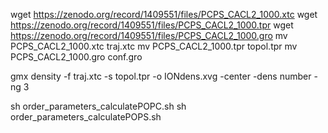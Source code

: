 wget https://zenodo.org/record/1409551/files/PCPS_CACL2_1000.xtc
wget https://zenodo.org/record/1409551/files/PCPS_CACL2_1000.tpr
wget https://zenodo.org/record/1409551/files/PCPS_CACL2_1000.gro
mv PCPS_CACL2_1000.xtc traj.xtc 
mv PCPS_CACL2_1000.tpr topol.tpr
mv PCPS_CACL2_1000.gro conf.gro

gmx density -f traj.xtc -s topol.tpr -o IONdens.xvg -center -dens number -ng 3

sh order_parameters_calculatePOPC.sh
sh order_parameters_calculatePOPS.sh
